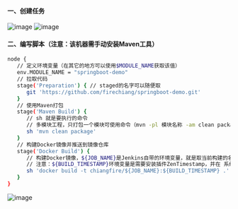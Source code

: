 #### 一、创建任务
![image](https://github.com/firechiang/kubernetes-study/blob/master/jenkins/image/build01.PNG)
![image](https://github.com/firechiang/kubernetes-study/blob/master/jenkins/image/build02.PNG)
#### 二、编写脚本（注意：该机器需手动安装Maven工具）
```bash
node {
   // 定义环境变量（在其它的地方可以使用$MODULE_NAME获取该值）
   env.MODULE_NAME = "springboot-demo"
   // 拉取代码
   stage('Preparation') { // staged的名字可以随便取
      git 'https://github.com/firechiang/springboot-demo.git'
   }
   // 使用Maven打包 
   stage('Maven Build') {
      // sh 就是要执行的命令
      // 多模块工程，只打包一个模块可使用命令（mvn -pl 模块名称 -am clean package）打包
      sh 'mvn clean package'
   }
   // 构建Docker镜像并推送到镜像仓库
   stage('Docker Build') {
      // 构建Docker镜像，${JOB_NAME}是Jenkins自带的环境变量，就是取当前构建的名称（springboot-demo）。. 表示Dockerfile在当前目录
      // 注意：${BUILD_TIMESTAMP}环境变量是需要安装插件ZenTimestamp，并在 系统管理>系统配置>全局属性中，开启Date pattern for the BUILD_TIMESTAMP
      sh 'docker build -t chiangfire/${JOB_NAME}:${BUILD_TIMESTAMP} .'
   }
}
```
![image](https://github.com/firechiang/kubernetes-study/blob/master/jenkins/image/build04.PNG)